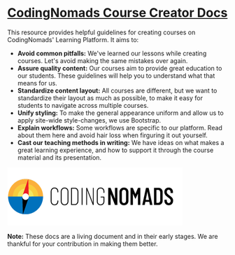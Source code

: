 # [CodingNomads Course Creator Docs](https://codingnomads.github.io/creator-docs/)

This resource provides helpful guidelines for creating courses on CodingNomads' Learning Platform. It aims to:

* **Avoid common pitfalls:** We've learned our lessons while creating courses. Let's avoid making the same mistakes over again.
* **Assure quality content:** Our courses aim to provide great education to our students. These guidelines will help you to understand what that means for us.
* **Standardize content layout:** All courses are different, but we want to standardize their layout as much as possible, to make it easy for students to navigate across multiple courses.
* **Unify styling:** To make the general appearance uniform and allow us to apply site-wide style-changes, we use Bootstrap.
* **Explain workflows:** Some workflows are specific to our platform. Read about them here and avoid hair loss when firguring it out yourself.
* **Cast our teaching methods in writing:** We have ideas on what makes a great learning experience, and how to support it through the course material and its presentation.

![CodingNomads Logo](imgs/cn_logo.png)

**Note:** These docs are a living document and in their early stages. We are thankful for your contribution in making them better.
